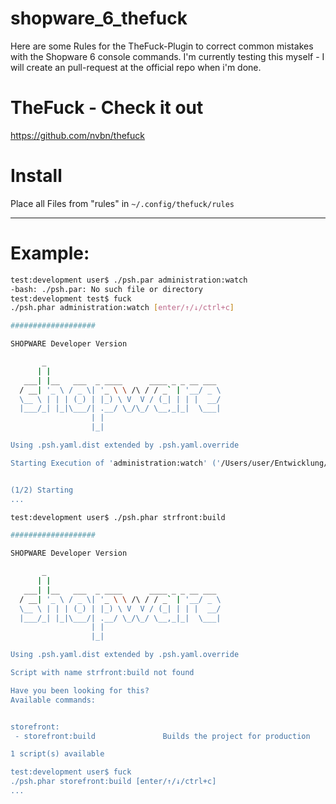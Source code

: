 # shopware_6_thefuck
Here are some Rules for the TheFuck-Plugin to correct common mistakes with the Shopware 6 console commands.
I'm currently testing this myself - I will create an pull-request at the official repo when i'm done.

# TheFuck - Check it out 
https://github.com/nvbn/thefuck

# Install
Place all Files from "rules" in ```~/.config/thefuck/rules```
_____________

# Example:
```bash
test:development user$ ./psh.par administration:watch
-bash: ./psh.par: No such file or directory
test:development test$ fuck
./psh.phar administration:watch [enter/↑/↓/ctrl+c]

###################

SHOPWARE Developer Version

       _
      | |
   ___| |__   ___  _ ____      ____ _ _ __ ___
  / __| '_ \ / _ \| '_ \ \ /\ / / _` | '__/ _ \
  \__ \ | | | (_) | |_) \ V  V / (_| | | |  __/
  |___/_| |_|\___/| .__/ \_/\_/ \__,_|_|  \___|
                  | |
                  |_|

Using .psh.yaml.dist extended by .psh.yaml.override 

Starting Execution of 'administration:watch' ('/Users/user/Entwicklung/shopware/development/dev-ops/administration/actions/watch.sh')


(1/2) Starting
...
```
```bash
test:development user$ ./psh.phar strfront:build

###################

SHOPWARE Developer Version

       _
      | |
   ___| |__   ___  _ ____      ____ _ _ __ ___
  / __| '_ \ / _ \| '_ \ \ /\ / / _` | '__/ _ \
  \__ \ | | | (_) | |_) \ V  V / (_| | | |  __/
  |___/_| |_|\___/| .__/ \_/\_/ \__,_|_|  \___|
                  | |
                  |_|

Using .psh.yaml.dist extended by .psh.yaml.override 

Script with name strfront:build not found

Have you been looking for this?
Available commands:


storefront:
 - storefront:build               Builds the project for production

1 script(s) available

test:development user$ fuck
./psh.phar storefront:build [enter/↑/↓/ctrl+c]
...
```
